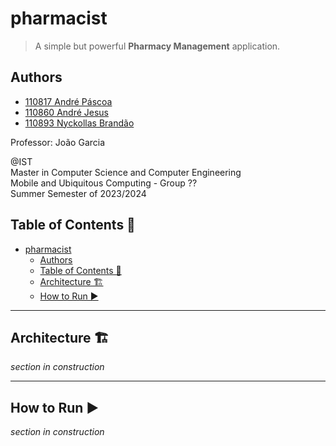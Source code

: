 # pharmacist

> A simple but powerful **Pharmacy Management** application.

## Authors

- [110817 André Páscoa](https://github.com/devandrepascoa)
- [110860 André Jesus](https://github.com/andre-j3sus)
- [110893 Nyckollas Brandão](https://github.com/Nyckoka)

Professor: João Garcia

@IST<br>
Master in Computer Science and Computer Engineering<br>
Mobile and Ubiquitous Computing - Group ??<br>
Summer Semester of 2023/2024

## Table of Contents 📜

- [pharmacist](#pharmacist)
    - [Authors](#authors)
    - [Table of Contents 📜](#table-of-contents-)
    - [Architecture 🏗️](#architecture-️)
    - [How to Run ▶️](#how-to-run-️)

<!--For more in-depth knowledge about the project, check the paper about it [here](./ist-meic-dad-g05.pdf).-->

---

## Architecture 🏗️

_section in construction_

<!--
The solution to the project is divided into 4 projects:

* **DadtkvClient**: Client application that communicates with the Transaction Managers, using the DADTKVService
  interface.
* **DadtkvTransactionManager**: Transaction Manager application.
* **DadtkvLeaseManager**: Lease Manager application.
* **DadtkvCore**: Contains the interfaces and classes that are common to all the other projects, including the
  configuration of the system. It also contains the System Manager application, which is used to start and shutdown the
  system.
-->
---

## How to Run ▶️

_section in construction_

<!--
The project can be run using the System Manager application, which is located in the DadtkvCore project.

The System Manager only receives one argument, which is the path to the configuration file (relative to the solution). A
configuration file is located in `DadtkvCore/Configuration/configuration_sample.txt`.

To run the system, follow these steps:

1. Open a terminal in the **solution's root directory**.
2. Run `dotnet clean` to clean the solution (if needed).
3. Run `dotnet build` to build the solution.
4. Run `dotnet run --project DadtkvCore/DadtkvCore.csproj <configuration_file_path>` to run the System
   Manager application. For example, as the configuration file is located in the Configuration folder, the command would
   be `dotnet run --project DadtkvCore/DadtkvCore.csproj "./DadtkvCore/Configuration/configuration_sample.txt"`.
-->